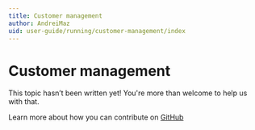 ```yaml
---
title: Customer management
author: AndreiMaz
uid: user-guide/running/customer-management/index
---
```

# Customer management

This topic hasn’t been written yet! You're more than welcome to help us with that.

Learn more about how you can contribute on [GitHub](https://github.com/nopSolutions/nopCommerce-Docs/blob/master/CONTRIBUTING.md)